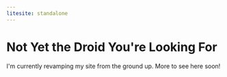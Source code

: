```yaml
---
litesite: standalone
---
```


# Not Yet the Droid You're Looking For

I'm currently revamping my site from the ground up. More to see here
soon!
